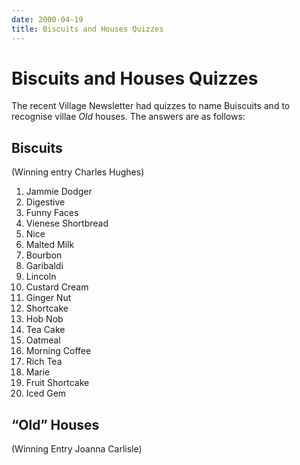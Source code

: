 ```yaml
---
date: 2000-04-19
title: Biscuits and Houses Quizzes
---
```


# Biscuits and Houses Quizzes

The recent Village Newsletter had quizzes to name Buiscuits and to recognise villae _Old_ houses. The answers are as follows:


## Biscuits
(Winning entry Charles Hughes)

1. Jammie Dodger
2. Digestive
3. Funny Faces
4. Vienese Shortbread
5. Nice
6. Malted Milk
7. Bourbon
8. Garibaldi
9. Lincoln
10. Custard Cream
11. Ginger Nut
12. Shortcake
13. Hob Nob
14. Tea Cake
15. Oatmeal
16. Morning Coffee
17. Rich Tea
18. Marie
19. Fruit Shortcake
20. Iced Gem

## “Old” Houses
(Winning Entry Joanna Carlisle)